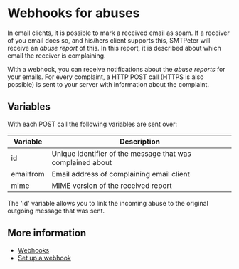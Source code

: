 # Webhooks for abuses

In email clients, it is possible to mark a received email as spam. If a 
receiver of you email does so, and his/hers client supports this, SMTPeter will
receive an *abuse report* of this. In this report, it is described about which
email the receiver is complaining.

With a webhook, you can receive notifications about the *abuse reports* for your
emails. For every complaint, a HTTP POST call (HTTPS is also possible) is sent to
your server with information about the complaint.

## Variables

With each POST call the following variables are sent over:

| Variable  | Description                                                          |
|-----------|----------------------------------------------------------------------|
| id        | Unique identifier of the message that was complained about           |
| emailfrom | Email address of complaining email client                            |
| mime      | MIME version of the received report                                  |

The 'id' variable allows you to link the incoming abuse to the original outgoing message that was sent.

## More information

* [Webhooks](./webhooks)
* [Set up a webhook](./webhook-setup)
